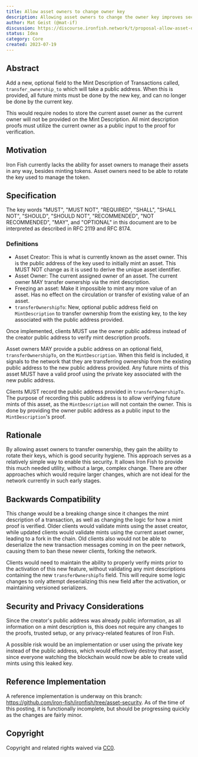 ```yaml
---
title: Allow asset owners to change owner key
description: Allowing asset owners to change the owner key improves security and allows a best-practice of rotating the keys to minimize risk of leaking keys
author: Mat Geist (@mat-if)
discussion: https://discourse.ironfish.network/t/proposal-allow-asset-owners-to-change-owner-key/43
status: Idea
category: Core
created: 2023-07-19
---
```


## Abstract

Add a new, optional field to the Mint Description of Transactions called, `transfer_ownership_to` which will take a public address. When this is provided, all future mints must be done by the new key, and can no longer be done by the current key.

This would require nodes to store the current asset owner as the current owner will not be provided on the Mint Description. All mint description proofs must utilize the current owner as a public input to the proof for verification.

## Motivation

Iron Fish currently lacks the ability for asset owners to manage their assets in any way, besides minting tokens. Asset owners need to be able to rotate the key used to manage the token.

## Specification

The key words "MUST", "MUST NOT", "REQUIRED", "SHALL", "SHALL NOT", "SHOULD", "SHOULD NOT", "RECOMMENDED", "NOT RECOMMENDED", "MAY", and "OPTIONAL" in this document are to be interpreted as described in RFC 2119 and RFC 8174.

### Definitions

- Asset Creator: This is what is currently known as the asset owner. This is the public address of the key used to initially mint an asset. This MUST NOT change as it is used to derive the unique asset identifier.
- Asset Owner: The current assigned owner of an asset. The current owner MAY transfer ownership via the mint description.
- Freezing an asset: Make it impossible to mint any more value of an asset. Has no effect on the circulation or transfer of existing value of an asset.
- `transferOwnershipTo`: New, optional public address field on `MintDescription` to transfer ownership from the existing key, to the key associated with the public address provided.

Once implemented, clients MUST use the owner public address instead of the creator public address to verify mint description proofs.

Asset owners MAY provide a public address on an optional field, `transferOwnershipTo`, on the `MintDescription`. When this field is included, it signals to the network that they are transferring ownership from the existing public address to the new public address provided. Any future mints of this asset MUST have a valid proof using the private key associated with the new public address.

Clients MUST record the public address provided in `transferOwnershipTo`. The purpose of recording this public address is to allow verifying future mints of this asset, as the `MintDescription` will not contain the owner. This is done by providing the owner public address as a public input to the `MintDescription`'s proof.

## Rationale

By allowing asset owners to transfer ownership, they gain the ability to rotate their keys, which is good security hygiene. This approach serves as a relatively simple way to enable this security. It allows Iron Fish to provide this much needed utility, without a large, complex change. There are other approaches which would require larger changes, which are not ideal for the network currently in such early stages.

## Backwards Compatibility 

This change would be a breaking change since it changes the mint description of a transaction, as well as changing the logic for how a mint proof is verified. Older clients would validate mints using the asset creator, while updated clients would validate mints using the current asset owner, leading to a fork in the chain. Old clients also would not be able to deserialize the new transaction messages coming in on the peer network, causing them to ban these newer clients, forking the network.

Clients would need to maintain the ability to properly verify mints prior to the activation of this new feature, without validating any mint descriptions containing the new `transferOwnershipTo` field. This will require some logic changes to only attempt deserializing this new field after the activation, or maintaining versioned serializers.

## Security and Privacy Considerations

Since the creator's public address was already public information, as all information on a mint description is, this does not require any changes to the proofs, trusted setup, or any privacy-related features of Iron Fish.

A possible risk would be an implementation or user using the private key instead of the public address, which would effectively destroy that asset, since everyone watching the blockchain would now be able to create valid mints using this leaked key.

## Reference Implementation

A reference implementation is underway on this branch: https://github.com/iron-fish/ironfish/tree/asset-security. As of the time of this posting, it is functionally incomplete, but should be progressing quickly as the changes are fairly minor.

## Copyright

Copyright and related rights waived via [CC0](https://creativecommons.org/share-your-work/public-domain/cc0/).
